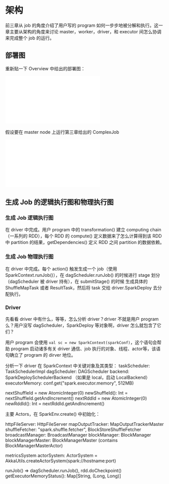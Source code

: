 # 架构
前三章从 job 的角度介绍了用户写的 program 如何一步步地被分解和执行。这一章主要从架构的角度来讨论 master，worker，driver，和 executor 间怎么协调来完成整个 job 的运行。

## 部署图
重新贴一下 Overview 中给出的部署图：

![deploy](figures/deploy.pdf)

假设要在 master node 上运行第三章给出的 ComplexJob

![ComplexJobStage](figures/ComplexJobStage.pdf)

## 生成 Job 的逻辑执行图和物理执行图

### 生成 Job 逻辑执行图
在 driver 中完成。用户 program 中的 transformation() 建立 computing chain（一系列的 RDD），每个 RDD 的 compute() 定义数据来了怎么计算得到该 RDD 中 partition 的结果，getDependencies() 定义 RDD 之间 partition 的数据依赖。

### 生成 Job 物理执行图
在 driver 中完成。每个 action() 触发生成一个 job（使用 SparkContext.runJob()），在 dagScheduler.runJob()  的时候进行 stage 划分（dagScheduler 被 driver 持有），在 submitStage() 的时候 生成具体的 ShuffleMapTask 或者 ResultTask，然后将 task 交给 driver.SparkDeploy 去分配执行。

### Driver
先看看 driver 中有什么，等等，怎么分析 driver？driver 不就是用户 program 么？用户没写 dagScheduler，SparkDeploy 等对象啊，driver 怎么就包含了它们？

用户 program 会使用 `val sc = new SparkContext(sparkConf)`，这个语句会帮助 program 启动诸多有关 driver 通信、job 执行的对象、线程、actor等，该语句确立了 program 的 dirver 地位。

分析一下 driver 在 SparkContext 中关键对象及其类型：
taskScheduler: TaskSchedulerImpl
dagScheduler: DAGScheduler
backend: SparkDeploySchedulerBackend （如果是 local，启动 LocalBackend）
executorMemory: conf.get("spark.executor.memory", 512MB)

nextShuffleId = new AtomicInteger(0)
newShuffleId(): Int = nextShuffleId.getAndIncrement()
nextRddId = new AtomicInteger(0)
newRddId(): Int = nextRddId.getAndIncrement()

主要 Actors，在 SparkEnv.create() 中初始化：

httpFileServer: HttpFileServer
mapOutputTracker: MapOutputTrackerMaster
shuffleFetcher: "spark.shuffle.fetcher", BlockStoreShuffleFetcher
broadcastManager: BroadcastManager
blockManager: BlockManager
blockManagerMaster: BlockManagerMaster (contains BlockManagerMasterActor)

metricsSystem
actorSystem: ActorSystem = AkkaUtils.createActorSystem(spark://hostname:port)

runJob() => dagScheduler.runJob(), rdd.doCheckpoint()
getExecutorMemoryStatus(): Map[String, (Long, Long)]


